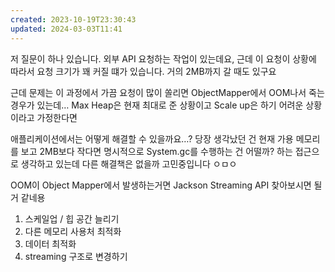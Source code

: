 ```yaml
---
created: 2023-10-19T23:30:43
updated: 2024-03-03T11:41
---
```

저 질문이 하나 있습니다. 외부 API 요청하는 작업이 있는데요, 근데 이 요청이 상황에 따라서 요청 크기가 꽤 커질 떄가 있습니다. 거의 2MB까지 갈 때도 있구요

근데 문제는 이 과정에서 가끔 요청이 많이 쏠리면 ObjectMapper에서 OOM나서 죽는 경우가 있는데… Max Heap은 현재 최대로 준 상황이고 Scale up은 하기 어려운 상황이라고 가정한다면

애플리케이션에서는 어떻게 해결할 수 있을까요…? 당장 생각났던 건 현재 가용 메모리를 보고 2MB보다 작다면 명시적으로 System.gc를 수행하는 건 어떨까? 하는 접근으로 생각하고 있는데 다른 해결책은 없을까 고민중입니다 ㅇㅁㅇ

OOM이 Object Mapper에서 발생하는거면 Jackson Streaming API 찾아보시면 될거 같네용

1. 스케일업 / 힙 공간 늘리기
2. 다른 메모리 사용처 최적화
3. 데이터 최적화
4. streaming 구조로 변경하기